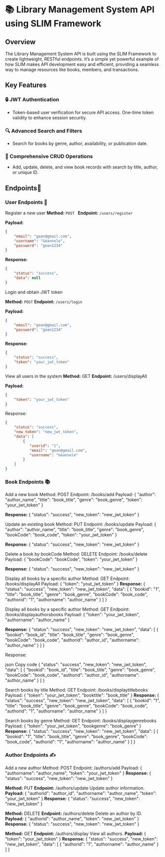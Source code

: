 # 📚 Library Management System API using SLIM Framework

## Overview 
The Library Management System API is built using the SLIM Framework to create lightweight, RESTful endpoints. It’s a simple yet powerful example of how SLIM makes API development easy and efficient, providing a seamless way to manage resources like books, members, and transactions.

## Key Features 
### 🔒 JWT Authentication 
- Token-based user verification for secure API access. One-time token validity to enhance session security.
### 🔍 Advanced Search and Filters 
- Search for books by genre, author, availability, or publication date.
### 📖 Comprehensive CRUD Operations
- Add, update, delete, and view book records with search by title, author, or unique ID.

## Endpoints🚀

### User Endpoints 👤

Register a new user
**Method:** `POST ` 
**Endpoint:** `/users/register`  

**Payload:**
```json
{
    "email": "gean@gmail.com",
    "username": "Geannele",
    "password": "gean1234"
}
```
**Response:**
```json
{
    "status": "success",
    "data": null
}
```
Login and obtain JWT token

**Method:** `POST`
**Endpoint:** `/users/login`

**Payload:**
```json
{
    "email": "gean@gmail.com",
    "password": "gean1234"
}
```
**Response:**
```json
{
    "status": "success",
    "token": "your_jwt_token"
}
```
View all users in the system
**Method:** GET
**Endpoint:** /users/displayAll

**Payload:**
```json
{
    "token": "your_jwt_token"
}
```
Response:
```json
{
    "status": "success",
    "new_token": "new_jwt_token",
    "data": [
        {
           "userid": "1",
           "email": "gean@gmail.com",
           "username": "Geannele"
        }
    ]
}
```
### Book Endpoints 📚
Add a new book
Method: POST
Endpoint: /books/add
Payload:
{
      "author": "author_name",
    "title": "book_title",
    "genre": "book_genre",
    "token": "your_jwt_token"
}

**Response:**
{
    "status": "success",
    "new_token": "new_jwt_token"
}


Update an existing book
Method: PUT
Endpoint: /books/update
Payload:
{
    "author": "author_name",
    "title": "book_title",
    "genre": "book_genre",
    "bookCode": "book_code",
    "token": "your_jwt_token"
}

**Response:**
{
    "status": "success",
    "new_token": "new_jwt_token"
}

Delete a book by bookCode
Method: DELETE
Endpoint: /books/delete
Payload:
{
    "bookCode": "bookCode",
    "token": "your_jwt_token"
}

**Response:** 
{
    "status": "success",
    "new_token": "new_jwt_token"
}

Display all books by a specific author
Method: GET
Endpoint: /books/displayAll
Payload:
{
    "token": "yout_jwt_token"
}
**Response:**
{
    "status": "success",
    "new_token": "new_jwt_token",
    "data": [
        {
           "bookid": "1",
           "title": "book_title",
           "genre": "book_genre",
           "bookCode": "book_code",
           "authorid": "1",
           "authorname": "author_name"
        }
    ]
}

Display all books by a specific author
Method: GET
Endpoint: /books/displayauthorsbooks
Payload:
{
    "token": "your_jwt_token",
    "authorname": "author_name"
}

**Response:**
{
    "status": "success",
    "new_token": "new_jwt_token",
    "data": [
      {
        "bookid": "book_id",
        "title": "book_title",
        "genre": "book_genre",
        "bookCode": "book_code",
        "authorid": "author_id",
        "authorname": "author_name"
      }
   ]
}


Response:

json
Copy code
{
    "status": "success",
    "new_token": "new_jwt_token",
    "data": [
      {
        "bookid": "book_id",
        "title": "book_title",
        "genre": "book_genre",
        "bookCode": "book_code",
        "authorid": "author_id",
        "authorname": "author_name"
      }
   ]
}

Search books by title
Method: GET
Endpoint: /books/displaytitlebooks
Payload:
{
    "token": "your_jwt_token",
    "booktitle": "book_title"
}
**Response:**
{
    "status": "success",
    "new_token": "new_jwt_token",
    "data": [
        {
            "bookid": "1",
            "title": "book_title",
            "genre": "book_genre",
            "bookCode": "book_code",
            "authorid": "1",
            "authorname": "author_name"
        }
    ]
}

Search books by genre
Method: GET
Endpoint: /books/displaygenrebooks
Payload:
{
    "token": "your_jwt_token",
    "bookgenre": "book_genre"
}
**Response:**
{
    "status": "success",
    "new_token": "new_jwt_token",
    "data": [
        {
            "bookid": "1",
            "title": "book_title",
            "genre": "book_genre",
            "bookCode": "book_code",
            "authorid": "1",
            "authorname": "author_name"
        }
    ]
}

### Author Endpoints ✍️
Add a new author
Method: POST
Endpoint: /authors/add
Payload:
{
    "authorname": "author_name",
    "token": "your_jwt_token"
}
**Response:**
{
    "status": "success",
    "new_token": "new_jwt_token"
}

**Method:** PUT
**Endpoint:** /authors/update
Update author information.
**Payload:**
{
    "authorid": "author_id",
    "authorname": "author_name",
    "token": "your_jwt_token"
}
**Response:**
{
    "status": "success",
    "new_token": "new_jwt_token"
}

**Method:** DELETE
**Endpoint:** /authors/delete
Delete an author by ID.
**Payload:**
{
    "authorid": "author_name",
    "token": "new_jwt_token"
}
**Response:**
{
    "status": "success",
    "new_token": "new_jwt_token"
}

**Method:** GET
**Endpoint:** /authors/display
View all authors.
**Payload:**
{
    "token": "your_jwt_token"
}
**Response:**
{
    "status": "success",
    "new_token": "new_jwt_token",
    "data": [
        {
            "authorid": "1",
            "authorname": "author_name"
        }
    ]
}





 
